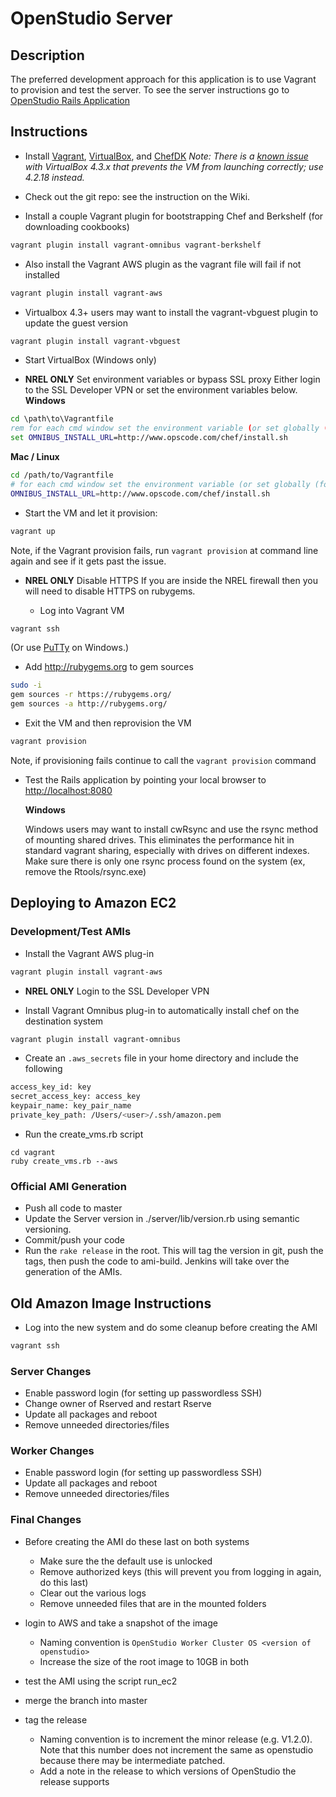 # OpenStudio Server

## Description
The preferred development approach for this application is to use Vagrant to provision and test the server.  To see the server instructions go to [OpenStudio Rails Application](./openstudio-server/README.md)

## Instructions

- Install [Vagrant], [VirtualBox], and [ChefDK]
  *Note: There is a [known issue](https://github.com/mitchellh/vagrant/issues/2392) with VirtualBox 4.3.x that prevents the VM from launching correctly; use 4.2.18 instead.*
  
[Vagrant]: http://www.vagrantup.com/ "Vagrant"
[VirtualBox]: https://www.virtualbox.org/ "VirtualBox"
[ChefDK]: https://downloads.getchef.com/chef-dk/ "ChefDK"

- Check out the git repo: see the instruction on the Wiki.  

- Install a couple Vagrant plugin for bootstrapping Chef and Berkshelf (for downloading cookbooks)

```sh
vagrant plugin install vagrant-omnibus vagrant-berkshelf
```

- Also install the Vagrant AWS plugin as the vagrant file will fail if not installed 

```sh
vagrant plugin install vagrant-aws
```

- Virtualbox 4.3+ users may want to install the vagrant-vbguest plugin to update the guest version 

```sh
vagrant plugin install vagrant-vbguest
```

- Start VirtualBox (Windows only)

- **NREL ONLY** Set environment variables or bypass SSL proxy
Either login to the SSL Developer VPN or set the environment variables below.
  **Windows**  
```bat
cd \path\to\Vagrantfile
rem for each cmd window set the environment variable (or set globally (for NREL only)
set OMNIBUS_INSTALL_URL=http://www.opscode.com/chef/install.sh

```
  **Mac / Linux**  
```sh
cd /path/to/Vagrantfile
# for each cmd window set the environment variable (or set globally (for NREL only)
OMNIBUS_INSTALL_URL=http://www.opscode.com/chef/install.sh
```

- Start the VM and let it provision:  
```sh
vagrant up
```
  Note, if the Vagrant provision fails, run `vagrant provision` at command line again and see if it gets past the issue.

- **NREL ONLY** Disable HTTPS
If you are inside the NREL firewall then you will need to disable HTTPS on rubygems. 

  - Log into Vagrant VM  
  
```sh
vagrant ssh
```
  
  (Or use [PuTTy](http://stackoverflow.com/questions/9885108/ssh-to-vagrant-box-in-windows) on Windows.)

- Add http://rubygems.org to gem sources
  
```sh
sudo -i
gem sources -r https://rubygems.org/
gem sources -a http://rubygems.org/
```

- Exit the VM and then reprovision the VM
  
```sh
vagrant provision
```

  Note, if provisioning fails continue to call the `vagrant provision` command

- Test the Rails application by pointing your local browser to [http://localhost:8080](http://localhost:8080)


  **Windows**  
  
  Windows users may want to install cwRsync and use the rsync method of mounting shared drives.
  This eliminates the performance hit in standard vagrant sharing, especially with drives on different indexes.
  Make sure there is only one rsync process found on the system (ex, remove the Rtools/rsync.exe)

## Deploying to Amazon EC2

### Development/Test AMIs

- Install the Vagrant AWS plug-in 

```sh
vagrant plugin install vagrant-aws
```

- **NREL ONLY** Login to the SSL Developer VPN

- Install Vagrant Omnibus plug-in to automatically install chef on the destination system

```sh
vagrant plugin install vagrant-omnibus
```

- Create an `.aws_secrets` file in your home directory and include the following

```sh
access_key_id: key
secret_access_key: access_key
keypair_name: key_pair_name
private_key_path: /Users/<user>/.ssh/amazon.pem
```

- Run the create_vms.rb script

```
cd vagrant
ruby create_vms.rb --aws
```

### Official AMI Generation

- Push all code to master
- Update the Server version in ./server/lib/version.rb using semantic versioning.
- Commit/push your code
- Run the `rake release` in the root. 
  This will tag the version in git, push the tags, then push the code to ami-build.  Jenkins will take over the generation of the AMIs.


## Old Amazon Image Instructions


- Log into the new system and do some cleanup before creating the AMI

```sh
vagrant ssh
```

### Server Changes
  + Enable password login (for setting up passwordless SSH)
  + Change owner of Rserved and restart Rserve 
  + Update all packages and reboot
  + Remove unneeded directories/files


### Worker Changes
  + Enable password login (for setting up passwordless SSH)
  + Update all packages and reboot
  + Remove unneeded directories/files


### Final Changes
- Before creating the AMI do these last on both systems
  + Make sure the the default use is unlocked
  + Remove authorized keys (this will prevent you from logging in again, do this last)
  + Clear out the various logs
  + Remove unneeded files that are in the mounted folders

- login to AWS and take a snapshot of the image
  + Naming convention is `OpenStudio Worker Cluster OS <version of openstudio>`
  + Increase the size of the root image to 10GB in both

- test the AMI using the script run_ec2
- merge the branch into master
- tag the release 
  + Naming convention is to increment the minor release (e.g. V1.2.0).  Note that this number does not increment the same as openstudio because there may be intermediate patched. 
  + Add a note in the release to which versions of OpenStudio the release supports


